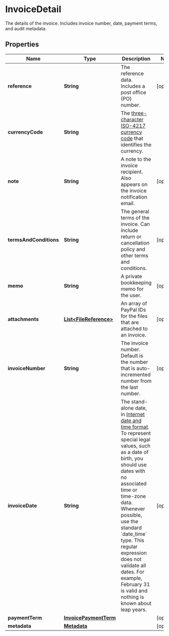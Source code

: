 

# InvoiceDetail

The details of the invoice. Includes invoice number, date, payment terms, and audit metadata.

## Properties

| Name | Type | Description | Notes |
|------------ | ------------- | ------------- | -------------|
|**reference** | **String** | The reference data. Includes a post office (PO) number. |  [optional] |
|**currencyCode** | **String** | The [three-character ISO-4217 currency code](https://raw.githubusercontent.com) that identifies the currency. |  |
|**note** | **String** | A note to the invoice recipient. Also appears on the invoice notification email. |  [optional] |
|**termsAndConditions** | **String** | The general terms of the invoice. Can include return or cancellation policy and other terms and conditions. |  [optional] |
|**memo** | **String** | A private bookkeeping memo for the user. |  [optional] |
|**attachments** | [**List&lt;FileReference&gt;**](FileReference.md) | An array of PayPal IDs for the files that are attached to an invoice. |  [optional] |
|**invoiceNumber** | **String** | The invoice number. Default is the number that is auto-incremented number from the last number. |  [optional] |
|**invoiceDate** | **String** | The stand-alone date, in [Internet date and time format](https://tools.ietf.org/html/rfc3339#section-5.6). To represent special legal values, such as a date of birth, you should use dates with no associated time or time-zone data. Whenever possible, use the standard &#x60;date_time&#x60; type. This regular expression does not validate all dates. For example, February 31 is valid and nothing is known about leap years. |  [optional] |
|**paymentTerm** | [**InvoicePaymentTerm**](InvoicePaymentTerm.md) |  |  [optional] |
|**metadata** | [**Metadata**](Metadata.md) |  |  [optional] |



